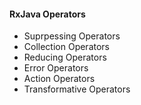 #### RxJava Operators

- Suprpessing Operators
- Collection Operators
- Reducing Operators
- Error Operators
- Action Operators
- Transformative Operators

